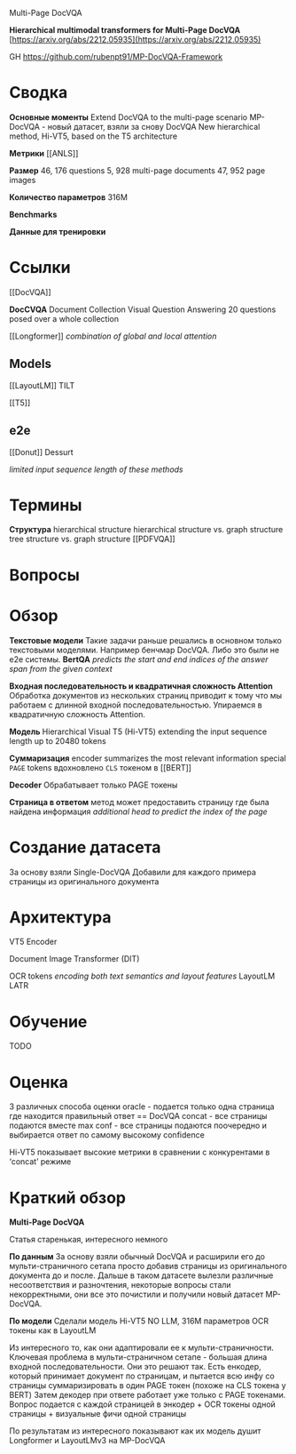 
Multi-Page DocVQA

**Hierarchical multimodal transformers for Multi-Page DocVQA**
[https://arxiv.org/abs/2212.05935](https://arxiv.org/abs/2212.05935)

GH
https://github.com/rubenpt91/MP-DocVQA-Framework

# Сводка

**Основные моменты**
Extend DocVQA to the multi-page scenario
MP-DocVQA - новый датасет, взяли за снову DocVQA
New hierarchical method, Hi-VT5, based on the T5 architecture

**Метрики**
[[ANLS]]

**Размер**
46, 176 questions
5, 928 multi-page documents
47, 952 page images

**Количество параметров**
316M

**Benchmarks**

**Данные для тренировки**

# Ссылки

[[DocVQA]]

**DocCVQA**
Document Collection Visual Question Answering
20 questions posed over a whole collection

[[Longformer]]
*combination of global and local attention*

## Models

[[LayoutLM]]
TILT

[[T5]]

## e2e

[[Donut]]
Dessurt

*limited input sequence length of these methods*


# Термины

**Структура**
hierarchical structure
hierarchical structure vs. graph structure
tree structure vs. graph structure
[[PDFVQA]]


# Вопросы


# Обзор

**Текстовые модели**
Такие задачи раньше решались в основном только текстовыми моделями. Например бенчмар DocVQA. Либо это были не e2e системы.
**BertQA**
*predicts the start and end indices of the answer span from the given context*

**Входная последовательность и квадратичная сложность Attention**
Обработка документов из нескольких страниц приводит к тому что мы работаем с длинной входной последовательностью. Упираемся в квадратичную сложность Attention.

**Модель**
Hierarchical Visual T5 (Hi-VT5)
extending the input sequence length up to 20480 tokens

**Суммаризация**
encoder summarizes the most relevant information
special `PAGE` tokens
вдохновлено `CLS` токеном в [[BERT]]

**Decoder**
Обрабатывает только PAGE токены

**Страница в ответом**
метод может предоставить страницу где была найдена информация
*additional head to predict the index of the page*


# Создание датасета

За основу взяли Single-DocVQA
Добавили для каждого примера страницы из оригинального документа

# Архитектура

VT5 Encoder

Document Image Transformer (DIT)

OCR tokens
*encoding both text semantics and layout features*
LayoutLM
LATR

# Обучение

TODO

# Оценка

3 различных способа оценки
oracle - подается только одна страница где находится правильный ответ == DocVQA
concat - все страницы подаются вместе
max conf - все страницы подаются поочередно и выбирается ответ по самому высокому confidence

Hi-VT5 показывает высокие метрики в сравнении с конкурентами в ‘concat’ режиме

# Краткий обзор

**Multi-Page DocVQA**

Статья старенькая, интересного немного

**По данным**
За основу взяли обычный DocVQA и расширили его до мульти-страничного сетапа просто добавив страницы из оригинального документа до и после. Дальше  в таком датасете вылезли различные несоответствия и разночтения, некоторые вопросы стали некорректными, они все это почистили и получили новый датасет MP-DocVQA.

**По модели**
Сделали модель Hi-VT5
NO LLM, 316M параметров
OCR токены как в LayoutLM

Из интересного то, как они адаптировали ее к мульти-страничности.
Ключевая проблема в мульти-страничном сетапе - большая длина входной последовательности.
Они это решают так. Есть енкодер, который принимает документ по страницам, и пытается всю инфу со страницы суммаризировать в один PAGE токен (похоже на CLS токена у BERT)
Затем декодер при ответе работает уже только с PAGE токенами.
Вопрос подается с каждой страницей в энкодер  + OCR токены одной страницы + визуальные фичи одной страницы

По результатам из интересного показывают как их модель душит Longformer и LayoutLMv3 на MP-DocVQA